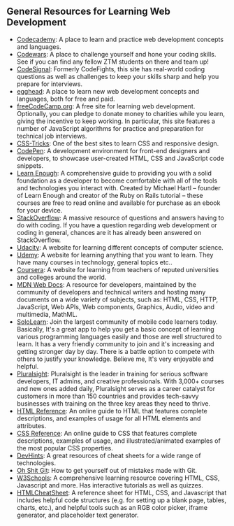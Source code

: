 ## General Resources for Learning Web Development

* [Codecademy](https://www.codecademy.com/catalog/subject/web-development): A place to learn and practice web development concepts and languages.
* [Codewars](https://www.codewars.com/): A place to challenge yourself and hone your coding skills. See if you can find any fellow ZTM students on there and team up!
* [CodeSignal](https://www.codesignal.com): Formerly CodeFights, this site has real-world coding questions as well as challenges to keep your skills sharp and help you prepare for interviews.
* [egghead](https://egghead.io): A place to learn new web development concepts and languages, both for free and paid.
* [freeCodeCamp.org](https://www.freecodecamp.org): A free site for learning web development. Optionally, you can pledge to donate money to charities while you learn, giving the incentive to keep working. In particular, this site features a number of JavaScript algorithms for practice and preparation for technical job interviews.
* [CSS-Tricks](https://css-tricks.com/): One of the best sites to learn CSS and responsive design.
* [CodePen](https://www.codepen.io/): A development environment for front-end designers and developers, to showcase user-created HTML, CSS and JavaScript code snippets.
* [Learn Enough](https://www.learnenough.com/courses): A comprehensive guide to providing you with a solid foundation as a developer to become comfortable with all of the tools and technologies you interact with. Created by Michael Hartl – founder of Learn Enough and creator of the Ruby on Rails tutorial – these courses are free to read online and available for purchase as an ebook for your device.
* [StackOverflow](https://stackoverflow.com/): A massive resource of questions and answers having to do with coding. If you have a question regarding web development or coding in general, chances are it has already been answered on StackOverflow.
* [Udacity](https://www.udacity.com/): A website for learning different concepts of computer science.
* [Udemy](https://www.udemy.com/): A website for learning anything that you want to learn. They have many courses in technology, general topics etc..
* [Coursera](https://www.coursera.com/): A website for learning from teachers of reputed universities and colleges around the world.
* [MDN Web Docs](https://developer.mozilla.org/en-US/): A resource for developers, maintained by the community of developers and technical writers and hosting many documents on a wide variety of subjects, such as: HTML, CSS, HTTP, JavaScript, Web APIs, Web components, Graphics, Audio, video and multimedia, MathML.
* [SoloLearn](https://www.sololearn.com/): Join the largest community of mobile code learners today. Basically, It's a great app to help you get a basic concept of learning various programming languages easily and those are well structured to learn. It has a very friendly community to join and it's increasing and getting stronger day by day. There is a battle option to compete with others to justify your knowledge. Believe me, It's very enjoyable and helpful.
* [Pluralsight](https://www.pluralsight.com): Pluralsight is the leader in training for serious software developers, IT admins, and creative professionals. With 3,000+ courses and new ones added daily, Pluralsight serves as a career catalyst for customers in more than 150 countries and provides tech-savvy businesses with training on the three key areas they need to thrive.
* [HTML Reference](https://htmlreference.io/): An online guide to HTML that features complete descriptions, and examples of usage for all HTML elements and attributes.
* [CSS Reference](https://cssreference.io/): An online guide to CSS that features complete descriptions, examples of usage, and illustrated/animated examples of the most popular CSS properties.
* [DevHints](https://devhints.io/): A great resources of cheat sheets for a wide range of technologies.
* [Oh Shit Git](http://ohshitgit.com/): How to get yourself out of mistakes made with Git.
* [W3Schools](https://www.w3schools.com): A comprehensive learning resource covering HTML, CSS, Javascript and more. Has interactive tutorials as well as quizzes.
* [HTMLCheatSheet](https://htmlcheatsheet.com/): A reference sheet for HTML, CSS, and Javascript that includes helpful code structures (e.g. for setting up a blank page, tables, charts, etc.), and helpful tools such as an RGB color picker, iframe generator, and placeholder text generator.

